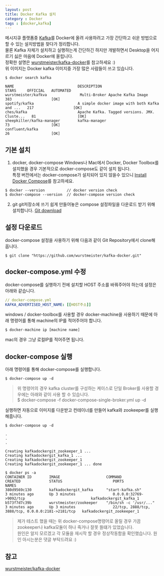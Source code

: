 ```yaml
---
layout: post
title: Docker Kafka 설치 
category : Docker
tags : [docker,kafka]
---
```

메시지큐 플랫폼중  [Kafka](https://kafka.apache.org)를 Docker에 올려 사용하려고 가장 간단하고 쉬운 방법으로 할 수 있는 설치방법을 찾다가 정리합니다.   
물론 Kafka 자체가 설치하고 실행하는게 간단하긴 하지만 개발하면서 Desktop을 어지르기 싫은 마음에 Docker에 올립니다.   
정확한 설명은 [wurstmeister/kafka-docker](https://github.com/wurstmeister/kafka-docker/blob/master/README.md)를 참고하세요 :)    
위 이미지는 Docker kafka 이미지중 가장 많은 사람들이 쓰고 있습니다.   
 
```console
$ docker search kafka

NAME                             DESCRIPTION                                     STARS     OFFICIAL   AUTOMATED
wurstmeister/kafkva               Multi-Broker Apache Kafka Image                 383                  [OK]
spotify/kafka                    A simple docker image with both Kafka and ...   217                  [OK]
ches/kafka                       Apache Kafka. Tagged versions. JMX. Cluste...   81                   [OK]
sheepkiller/kafka-manager        kafka-manager                                   73                   [OK]
confluent/kafka                                                                  26                   [OK]
```

기본 설치
----
1. docker, docker-compose
Windows나 Mac에서 Docker, Docker Toolbox를 설치했을 경우 기본적으로 docker-compose도 같이 설치 됩니다.    
특정 버전에서는 docker-compose가 설치되어 있지 않을수 있으니 [Install Docker Compose](https://docs.docker.com/compose/install/)를 참고하세요.

```console
$ docker --version          // docker version check
$ docker-compose --version  // docker-compose version check
```

2. git
git저장소에 쓰기 쉽게 만들어놓은 compose 설정파일을 다운로드 받기 위해 설치합니다. [Git download](https://git-scm.com/downloads)

설정 다운로드
----
docker-compose 설정을 사용하기 위해 다음과 같이 Git Repository에서 clone해 옵니다.
```console
$ git clone "https://github.com/wurstmeister/kafka-docker.git"
```


docker-compose.yml 수정
----
docker-compose를 실행하기 전에 설치할 HOST 주소를 바꿔주어야 하는데 설정은 아래와 같습니다.

```yaml
// docker-compose.yml
KAFKA_ADVERTISED_HOST_NAME: [[HOST주소]]
```
windows / docker-toolbox를 사용할 경우 docker-machine을 사용하기 때문에 아래 명령어를 통해 machine의 IP를 적어주어야 합니다.

```console 
$ docker-machine ip [machine name]
```

mac의 경우 그냥 로컬IP를 적어주면 됩니다.

docker-compose 실행
----
아래 명령어를 통해 docker-compose를 실행합니다.
```console
$ docker-compose up -d
```
> 위 명령어의 경우 kafka cluster를 구성하는 케이스로 단일 Broker를 사용할 경우에는 아래와 같이 사용 할 수 있습니다.     
>     $ docker-compose -f docker-compose-single-broker.yml up -d     


실행하면 자동으로 이미지를 다운받고 컨테이너를 만들어 kafka와 zookeeper를 실행해줍니다.
```console
$ docker-compose up -d

.
.
.

Creating kafkadockergit_zookeeper_1 ... 
Creating kafkadockergit_kafka_1 ... 
Creating kafkadockergit_zookeeper_1
Creating kafkadockergit_zookeeper_1 ... done

$ docker ps -a
CONTAINER ID        IMAGE                     COMMAND                  CREATED             STATUS                       PORTS                                                NAMES
380d9569c130        kafkadockergit_kafka      "start-kafka.sh"         3 minutes ago       Up 3 minutes                 0.0.0.0:32769->9092/tcp                              kafkadockergit_kafka_1
b573f7d7c39b        wurstmeister/zookeeper    "/bin/sh -c '/usr/..."   3 minutes ago       Up 3 minutes                 22/tcp, 2888/tcp, 3888/tcp, 0.0.0.0:2181->2181/tcp   kafkadockergit_zookeeper_1
```

> 제가 테스트 했을 때는 위 docker-compose명령어로 올릴 경우 가끔 zookeeper나 kafka모듈이 하나 죽거나 잘못 뜰떄가 있었습니다.   
> 원인은 알지 모르겠고 각 모듈을 재시작 할 경우 정상작동함을 확인했습니다. 원인 아시는분은 댓글 부탁드려요 :) 


참고
----
[wurstmeister/kafka-docker](https://github.com/wurstmeister/kafka-docker)
